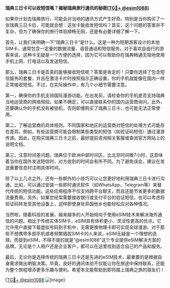 **瑞典三日卡可以收短信嗎？揭秘瑞典旅行通讯的秘密[[TG💪+ @esim1088](https://t.me/s/esim1088)]**

如果你计划去瑞典旅行，可能会对当地的通讯方式产生好奇。特别是当你购买了一张瑞典三日卡后，可能就会想：这张卡能收发短信吗？其实，这个问题的答案并不复杂，但为了确保你的旅行体验顺畅无阻，还是有必要详细了解一下。

首先，让我们来明确一下“瑞典三日卡”是什么。这是一种为短期游客设计的本地SIM卡，通常包含一定量的数据流量、语音通话和短信服务。对于喜欢自由行的游客来说，这种卡无疑是一个方便的选择，因为它可以帮助你在瑞典畅通无阻地使用手机上网、打电话以及发送短信。

那么，瑞典三日卡是否真的能够接收短信呢？答案是肯定的！只要你选择了包含短信服务的套餐，并且在激活卡片时按照指示正确设置，你的手机就能像在国内一样正常接收短信。不过，在实际操作中，有几个小细节需要注意。

第一，确保你的手机支持国际漫游功能。在出发前，请检查你的手机是否支持瑞典当地运营商的网络频段。如果不确定，可以直接联系你的国内运营商询问。此外，还要确认你的手机没有被锁机，否则即便购买了瑞典三日卡，也可能无法正常使用。

第二，了解运营商的具体规则。不同国家和地区的运营商对短信的处理方式可能存在差异。例如，有些运营商可能会限制某些类型的短信（如验证码短信）通过漫游传递。因此，在购买瑞典三日卡之前，最好提前咨询相关客服或查阅官方网站上的说明文档。

第三，注意时间差问题。瑞典位于欧洲中部时间区，比北京时间晚7小时。这意味着当你在国外发送短信时，对方收到的时间会有所不同。为了避免误会，建议在发送重要信息时注明具体时间。

除了以上几点之外，还有一些额外的小技巧可以让您更好地利用瑞典三日卡进行沟通。比如，可以通过安装一些即时通讯软件（如WhatsApp、Telegram等）来替代传统的短信功能。这些应用程序不仅支持跨平台聊天，而且还能节省更多的数据流量费用。另外，如果您经常需要接收银行或支付平台的验证短信，也可以考虑将验证码转发至其他设备上，这样即使身处异国他乡也能轻松应对各种情况。

当然啦，随着科技的发展，越来越多的人开始倾向于使用eSIM技术来解决海外通信的问题。相比于传统实体SIM卡，eSIM具有体积更小、灵活性更高的优点。它允许用户直接下载虚拟号码到手机中，无需更换物理卡即可实现全球漫游。对于那些不想携带多部手机或者频繁插拔SIM卡的人来说，eSIM无疑是一个理想的选择。而提到eSIM，不得不提的就是“@esim1088”这个专业提供eSIM解决方案的品牌。无论是个人用户还是企业客户，都可以在这里找到适合自己的产品和服务。

最后，无论你是选择传统的瑞典三日卡还是先进的eSIM技术，最重要的是根据自身需求做出明智决策。毕竟，良好的通讯体验不仅能让你在旅途中保持联系，还能为整个旅程增添更多乐趣与便利。希望本文能帮助到即将踏上瑞典之旅的朋友们！

[[TG💪+ @esim1088](https://t.me/s/esim1088) ![Image](https://i.postimg.cc/4NQfJmqS/Snipaste-2025-05-13-00-14-12.png)]